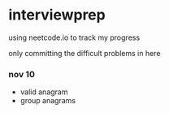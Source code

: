 # interviewprep

using neetcode.io to track my progress 

only committing the difficult problems in here

### nov 10 
- valid anagram
- group anagrams
